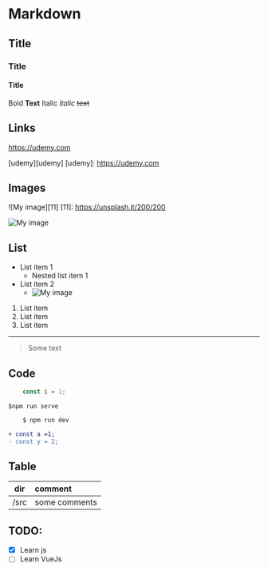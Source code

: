 # Markdown
## Title
### Title
#### Title

Bold **Text**
Italic _italic_
~~text~~

## Links
https://udemy.com

[udemy][udemy]
[udemy]: https://udemy.com

## Images

![My image][11]
[11]: https://unsplash.it/200/200

![My image](https://unsplash.it/200/200)

## List
- List item 1
    - Nested list item 1
- List item 2
    - ![My image](https://unsplash.it/200/200)

1. List item
1. List item
1. List item

---

> Some text

## Code 

```js
    const i = 1;
```

`$npm run serve`

```shell
    $ npm run dev
```

``` diff
+ const a =1;
- const y = 2;
```

## Table

| dir | comment |
|:-------:|:-------|
|/src | some comments|

## TODO:

- [x] Learn js
- [ ] Learn VueJs
